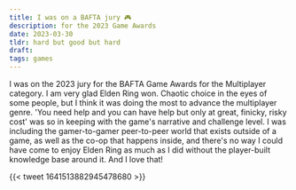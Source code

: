 ```yaml
---
title: I was on a BAFTA jury 🎮
description: for the 2023 Game Awards
date: 2023-03-30
tldr: hard but good but hard
draft: 
tags: games
---
```


I was on the 2023 jury for the BAFTA Game Awards for the Multiplayer category. I am very glad Elden Ring won. Chaotic choice in the eyes of some people, but I think it was doing the most to advance the multiplayer genre. 'You need help and you can have help but only at great, finicky, risky cost' was so in keeping with the game's narrative and challenge level. I was including the gamer-to-gamer peer-to-peer world that exists outside of a game, as well as the co-op that happens inside, and there's no way I could have come to enjoy Elden Ring as much as I did without the player-built knowledge base around it. And I love that! 

{{< tweet 1641513882945478680 >}}